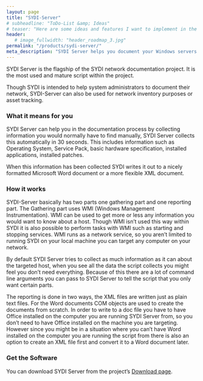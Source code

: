 ```yaml
---
layout: page
title: "SYDI-Server"
# subheadline: "ToDo-List &amp; Ideas"
# teaser: "Here are some ideas and features I want to implement in the future."
header:
   # image_fullwidth: "header_roadmap_3.jpg"
permalink: "/products/sydi-server/"
meta_description: "SYDI Server helps you document your Windows servers by creating a report in Word or XML in a few seconds."
---
```

SYDI Server is the flagship of the SYDI network documentation project. It is the most used and mature script within the project.

Though SYDI is intended to help system administrators to document their network, SYDI-Server can also be used for network inventory purposes or asset tracking.

<h3>What it means for you</h3>

SYDI Server can help you in the documentation process by collecting information you would normally have to find manually, SYDI Server collects this automatically in 30 seconds. This includes information such as Operating System, Service Pack, basic hardware specification, installed applications, installed patches.

When this information has been collected SYDI writes it out to a nicely formatted Microsoft Word document or a more flexible XML document.

<h3>How it works</h3>

SYDI-Server basically has two parts one gathering part and one reporting part. The Gathering part uses WMI (Windows Management Instrumentation). WMI can be used to get more or less any information you would want to know about a host. Though WMI isn’t used this way within SYDI it is also possible to perform tasks with WMI such as starting and stopping services. WMI runs as a network service, so you aren’t limited to running SYDI on your local machine you can target any computer on your network.

By default SYDI Server tries to collect as much information as it can about the targeted host, when you see all the data the script collects you might feel you don’t need everything. Because of this there are a lot of command line arguments you can pass to SYDI Server to tell the script that you only want certain parts.

The reporting is done in two ways, the XML files are written just as plain text files. For the Word documents COM objects are used to create the documents from scratch. In order to write to a doc file you have to have Office installed on the computer you are running SYDI Server from, so you don’t need to have Office installed on the machine you are targeting. However since you might be in a situation where you can’t have Word installed on the computer you are running the script from there is also an option to create an XML file first and convert it to a Word document later.

<h3>Get the Software</h3>

You can download SYDI Server from the project’s <a href="http://sydiproject.com/download" title="Download SYDI-Server">Download page</a>.
